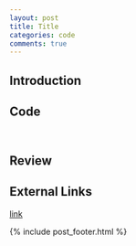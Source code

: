 ```yaml
---
layout: post
title: Title
categories: code
comments: true
---
```


## Introduction

## Code

```python

```

```sql

```

## Review

## External Links

[link](link)

{% include post_footer.html %}
